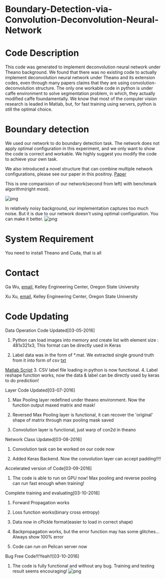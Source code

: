 # Boundary-Detection-via-Convolution-Deconvolution-Neural-Network

Code Description
===
This code was generated to implement deconvolution neural network under Theano background. We found that there was no existing code to actually implement deconvolution neural network under Theano and its extension codes, even through many papers claims that they are using convolution-deconvolution structure. The only one workable code in python is under caffe environment to solve segmentation problem, in which, they actually modified caffe foundamentally. We know that most of the computer vision research is leaded in Matlab, but, for fast training using servers, python is still the optimal choice. 

Boundary detection
===
We used our network to do boundary detection task. The network does not apply optimal configuration in this experiment, and we only want to show the code is correct and workable. We highly suggest you modify the code to achieve your own task.

We also introduced a novel structure that can combine multiple network configurations, please see our paper in this positroy.
[Paper](https://github.com/wuga214/Boundary-Detection-via-Convolution-Deconvolution-Neural-Network-with-BMA/blob/master/multi-scale-boundary-3.pdf)

This is one comparision of our network(second from left) with benchmark algorithm(right most).

![png](https://github.com/wuga214/Boundary-Detection-via-Convolution-Deconvolution-Neural-Network-with-BMA/blob/master/Conv-Deconv-Image-Process/plot/compare.png)

In relatively noisy background, our implementation captures too much noise. But it is due to our network doesn't using optimal configuration. You can make it better.
![png](https://github.com/wuga214/Boundary-Detection-via-Convolution-Deconvolution-Neural-Network-with-BMA/blob/master/Conv-Deconv-Image-Process/plot/noisy.png)

System Requirement
===
You need to install Theano and Cuda, that is all

Contact
===
Ga Wu,
[email](wug2@oregonstate.edu),
Kelley Engineering Center,
Oregon State University

Xu Xu,
[email](xuxu@oregonstate.edu),
Kelley Engineering Center,
Oregon State University

Code Updating
===
Data Operation Code Updated[03-05-2016]

1. Python can load images into memory and create list with element size : 481x321x3, This format can be directly used in Keras

2. Label data was in the form of *.mat. We extracted single ground truth from it into form of csv [txt](https://github.com/wuga214/Boundary-Detection-via-Convolution-Deconvolution-Neural-Network-with-BMA/blob/master/Conv-Deconv-Image-Process/data/groundTruth/train_label_flat.txt) 
  
  [Matlab Script](https://github.com/wuga214/Boundary-Detection-via-Convolution-Deconvolution-Neural-Network-with-BMA/blob/master/Conv-Deconv-Image-Process/data/groundTruth/matlabscript.m)
3. CSV label file loading in python is now functional.
4. Label reshape function works, now the data & label can be directly used by keras to do prediction!

Layer Code Updated[03-07-2016]

1. Max Pooling layer redefined under theano environment. Now the function output maxed matrix and mask!

2. Reversed Max Pooling layer is functional, it can recover the 'original' shape of matrix through max pooling mask saved

3. Convolution layer is functional, just warp of con2d in theano

Network Class Updated[03-08-2016]

1. Convolution task can be worked on our code now

2. Added Keras Backend. Now the convolution layer can accept padding!!!! 

Accelerated version of Code[03-09-2016]

1. The code is able to run on GPU now! Max pooling and reverse pooling can run fast enough when training!

Complete training and evaluating[03-10-2016]

1. Forward Propagation works

2. Loss function works(binary cross entropy)

3. Data now in cPickle format(easier to load in correct shape)

4. Backpropagation works, but the error function may has some glitches... Always show 100% error

5. Code can run on Pelican server now

Bug Free Code!!!Yeah!![03-10-2016]
1. The code is fully functional and without any bug. Training and testing result seems encouraging!
![png](https://github.com/wuga214/Boundary-Detection-via-Convolution-Deconvolution-Neural-Network-with-BMA/blob/master/Conv-Deconv-Image-Process/Console.png)
